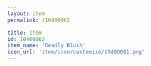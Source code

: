 ```yaml
---
layout: item
permalink: /10400062

title: Item
id: 10400062
item_name: 'Deadly Blush'
icon_url: 'item/icon/customize/10400061.png'
---
```

